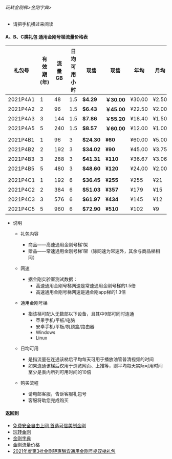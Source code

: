 ###### 玩转金刚梯>金刚字典>

- 请把手机横过来阅读

#### A、B、C类礼包 通用金刚号梯流量价格表

|礼包号|有效期(年) |流量 GB |日均可用小时|现售|现售|年均  |月均  |原价|限售礼包（个）|
|--------|------|-------|--------------|------|-------|-----|-----|-|-|
|2021P4A1  |1	|48	|1.5 	 | <strong> $4.29	| <strong> ￥30.00 	 |¥30.00	|¥2.50	||备货中 |																
|2021P4A2  |2	|96	|1.5 	 | <strong> $6.43	| <strong> ￥45.00 	 |¥22.50	|¥2.00	||备货中 |																
|2021P4A3  |3	|144	|1.5 	 | <strong> $7.86	| <strong> ￥55.20 	 |¥18.40	|¥1.50	||备货中 |																
|2021P4A5  |5	|240	|1.5 	 | <strong> $8.57	| <strong> ￥60.00 	 |¥12.00	|¥1.00	||备货中 |																
|||||||||
|2021P4B1   |1	|96	|3 	 | <strong> $24.30	| <strong>¥60	 |¥60.00	|¥5.00	| $32.40 |备货中 |																
|2021P4B2   |2	|192	|3 	 | <strong> $34.02	| <strong>¥90 	 |¥45.00	 |¥3.75	| $145.80 |备货中 |																
|2021P4B3   |3	|288	|3 	 | <strong> $41.31	| <strong>¥110 	 |¥36.67	 |¥3.06	| $218.70 |备货中 |																
|2021P4B5   |5	|480	|3 	 | <strong> $48.60	| <strong>¥120 	 |¥24.00	 |¥2.00	| $364.50 |备货中 |																
|||||||||
|2021P4C1   |1	|192	|6 	 | <strong> $36.45	| <strong>¥255 	 |¥255	|¥21	| $48.60 |备货中 |																
|2021P4C2   |2	|384	|6 	 | <strong> $51.03	| <strong>¥357 	 |¥179	|¥15	| $145.80 |备货中 |																
|2021P4C3   |3	|576	|6 	 | <strong> $61.97	| <strong>¥434 	 |¥145	|¥12	| $218.70 |备货中 |																
|2021P4C5   |5	|960	|6 	 | <strong> $72.90	| <strong>¥510	 |¥102	|¥9	| $364.50 |备货中 |																


- 说明
  - 礼包内容
    - 商品——高速通用金刚号梯1架
    - 赠品——常速通用金刚号梯1架（除网速为常速外，其余与商品梯相同）

  - 网速
    - 据金刚实验室测试数据：
      - 高速通用金刚号梯网速是常速通用金刚号梯的1.5倍
      - 高速通用金刚号梯网速是通金刚app梯的1.3倍

  - 通用金刚号梯
    - 指该梯可配入无数部以下设备，且其中9部可同时连通
      - 苹果手机/平板/电脑
      - 安卓手机/平板/机顶盒/路由器
      - Windows
      - Linux

  - 日均可用
    - 是指流量在连通该梯后平均每天可用于播放油管普清视频的时间
    - 如果连通该梯后仅用于浏览网页、上推等，则平均每天实际可用时间至少是表内所列可用时间的10倍

  - 购买流程
    - 请电邮客服，告诉客服礼包号
    - 客服将助您完成购买

#### 返回到
- [免费安全自由上网 首选可信美制金刚](https://github.com/a2zitpro/web/blob/master/%E5%BE%80%E5%90%8E%E7%BF%BB.md)
- [玩转金刚](https://github.com/a2zitpro/web/blob/master/LadderFree/A.md)
- [金刚字典](https://github.com/a2zitpro/web/blob/master/LadderFree/kkDictionary/KKDictionary.md)
- [金刚流量价格](https://github.com/a2zitpro/web/blob/master/LadderFree/kkDictionary/Price/KKDTPrice.md)
- [2021年度第3批金刚钜惠酬宾通用金刚号梯双梯礼包](https://github.com/a2zitpro/web/blob/master/LadderFree/kkDictionary/Price/KKDTPriceOfKKID_DoubleLadderGiftsPeck3.md)
